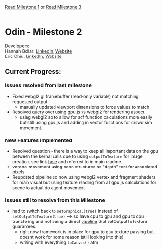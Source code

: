 [Read Milestone 1](./Milestone1.md) or [Read Milestone 3](./Milestone3.md)
</br>
</br>
# Odin - Milestone 2
Developers:
</br> Hannah Bollar: [LinkedIn](https://www.linkedin.com/in/hannah-bollar/), [Website](http://hannahbollar.com/)
</br> Eric Chiu: [LinkedIn](https://www.linkedin.com/in/echiu1997/), [Website](http://www.erichiu.com/)

## Current Progress:

### Issues resolved from last milestone

- Fixed webgl2 gl framebuffer (read-only variable) not matching requested output
	- manually updated viewport dimensions to force values to match
- Resolved query over using gpu.js vs webgl2 for rendering aspect
	- using webgl2 so to allow for sdf function calculations more easily but still using gpu.js and adding in vector functions for crowd sim movement.

### New Features implemented

- Resolved question - there is a way to keep all important data on the gpu between the kernal calls due to using `outputToTexture` for image creation. see link [here](https://github.com/gpujs/gpu.js/issues/203#issuecomment-337374123) and referred to in main readme.
- voronoi movement using cone structures as "depth" test for associated pixels
- Reupdated pipeline so now using webgl2 vertex and fragment shaders for main visual but using texture reading from all gpu.js calculations for scene to actual do agent movement

### Issues still to resolve from this Milestone

- had to switch back to `setGraphical(true)` instead of `setOutputToTexture(true)` --> so have cpu to gpu and gpu to cpu transfering and not being a direct [pipeline](https://en.wikipedia.org/wiki/Pipeline_(computing)) that setOutputToTexture guarantees.
	- right now framework is in place for gpu to gpu texture passing but doesnt work for some reason (still looking into this)
	- writing with everything `toCanvas()` atm
